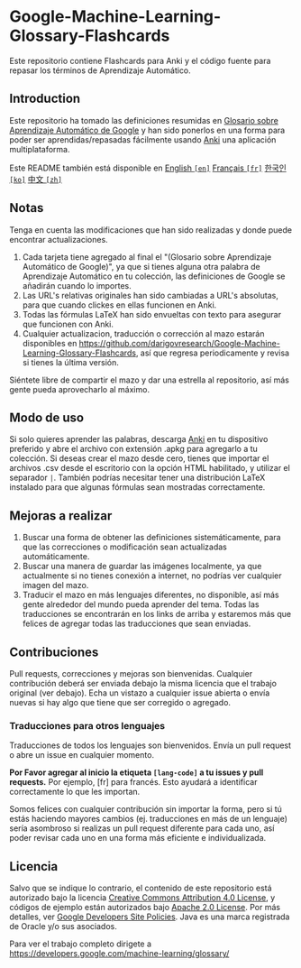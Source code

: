 # Google-Machine-Learning-Glossary-Flashcards
Este repositorio contiene Flashcards para Anki y el código fuente para repasar los términos de Aprendizaje Automático.

## Introduction
Este repositorio ha tomado las definiciones resumidas en [Glosario sobre Aprendizaje Automático de Google](https://developers.google.com/machine-learning/glossary/) y han sido ponerlos en una forma para poder ser aprendidas/repasadas fácilmente usando <a href="https://apps.ankiweb.net/">Anki</a> una aplicación multiplataforma.

Este README también está disponible en [English `[en]`](https://github.com/darigovresearch/Google-Machine-Learning-Glossary-Flashcards/blob/master/README.md) [Français `[fr]`](https://github.com/darigovresearch/Google-Machine-Learning-Glossary-Flashcards/issues/1) [한국인 `[ko]`](https://github.com/darigovresearch/Google-Machine-Learning-Glossary-Flashcards/issues/8) [中文 `[zh]`](https://github.com/darigovresearch/Google-Machine-Learning-Glossary-Flashcards/issues/5)

## Notas
Tenga en cuenta las modificaciones que han sido realizadas y donde puede encontrar actualizaciones.
1. Cada tarjeta tiene agregado al final el "(Glosario sobre Aprendizaje Automático de Google)", ya que si tienes alguna otra palabra de Aprendizaje Automático en tu colección, las definiciones de Google se añadirán cuando lo importes.
2. Las URL's relativas originales han sido cambiadas a URL's absolutas, para que cuando clickes en ellas funcionen en Anki.
3. Todas las fórmulas LaTeX han sido envueltas con texto para asegurar que funcionen con Anki.
4. Cualquier actualizacion, traducción o corrección al mazo estarán disponibles en <a href="https://github.com/darigovresearch/Google-Machine-Learning-Glossary-Flashcards">https://github.com/darigovresearch/Google-Machine-Learning-Glossary-Flashcards</a>, así que regresa periodicamente y revisa si tienes la última versión.

Siéntete libre de compartir el mazo y dar una estrella al repositorio, así más gente pueda aprovecharlo al máximo.

## Modo de uso
Si solo quieres aprender las palabras, descarga <a href="https://apps.ankiweb.net/">Anki</a> en tu dispositivo preferido y abre el archivo con extensión .apkg para agregarlo a tu colección. Si deseas crear el mazo desde cero, tienes que importar el archivos .csv desde el escritorio con la opción HTML habilitado, y utilizar el separador `|`. También podrías necesitar tener una distribución LaTeX instalado para que algunas fórmulas sean mostradas correctamente.

## Mejoras a realizar
1. Buscar una forma de obtener las definiciones sistemáticamente, para que las correcciones o modificación sean actualizadas automáticamente.
2. Buscar una manera de guardar las imágenes localmente, ya que actualmente si no tienes conexión a internet, no podrías ver cualquier imagen del mazo.
3. Traducir el mazo en más lenguajes diferentes, no disponible, así más gente alrededor del mundo pueda aprender del tema. Todas las traducciones se encontrarán en los links de arriba y estaremos más que felices de agregar todas las traducciones que sean enviadas.

## Contribuciones
Pull requests, correcciones y mejoras son bienvenidas. Cualquier contribución deberá ser enviada debajo la misma licencia que el trabajo original (ver debajo). Echa un vistazo a cualquier issue abierta o envía nuevas si hay algo que tiene que ser corregido o agregado.

### Traducciones para otros lenguajes
Traducciones de todos los lenguajes son bienvenidos. Envía un pull request o abre un issue en cualquier momento.

**Por Favor agregar al inicio la etiqueta `[lang-code]` a tu issues y pull requests.** Por ejemplo, [fr] para francés. Esto ayudará a identificar correctamente lo que les importan.

Somos felices con cualquier contribución sin importar la forma, pero si tú estás haciendo mayores cambios (ej. traducciones en más de un lenguaje) sería asombroso si realizas un pull request diferente para cada uno, así poder revisar cada uno en una forma más eficiente e individualizada.

## Licencia
<p>Salvo que se indique lo contrario, el contenido de este repositorio está autorizado bajo la licencia <a href="https://creativecommons.org/licenses/by/4.0/">Creative Commons Attribution 4.0 License</a>, y códigos de ejemplo están autorizados bajo <a href="https://www.apache.org/licenses/LICENSE-2.0">Apache 2.0 License</a>. Por más detalles, ver <a href="https://developers.google.com/site-policies">Google Developers Site Policies</a>. Java es una marca registrada de Oracle y/o sus asociados.</p>

Para ver el trabajo completo dirigete a https://developers.google.com/machine-learning/glossary/
